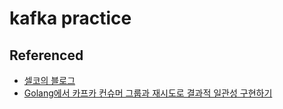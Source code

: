 # kafka practice

## Referenced
- [셀코의 블로그](https://selko.tistory.com/28)
- [Golang에서 카프카 컨슈머 그룹과 재시도로 결과적 일관성 구현하기](https://www.popit.kr/golang%EC%97%90%EC%84%9C-%EC%B9%B4%ED%94%84%EC%B9%B4-%EC%BB%A8%EC%8A%88%EB%A8%B8-%EA%B7%B8%EB%A3%B9%EA%B3%BC-%EC%9E%AC%EC%8B%9C%EB%8F%84%EB%A1%9C-%EA%B2%B0%EA%B3%BC%EC%A0%81-%EC%9D%BC%EA%B4%80/)